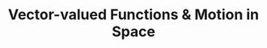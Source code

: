 ---
title: Vector-valued Functions & Motion in Space
layout: product
image: /assets/images/desmos_thumbnails/SA2_vector_functions.png
link: https://teacher.desmos.com/activitybuilder/custom/649eece14b5a7ae35770d525?collections=649eec72f2170f472fb8c791
category: single
type: activity
order: 2
---